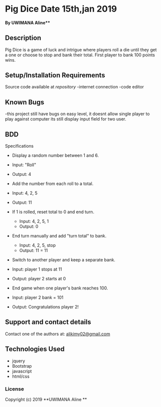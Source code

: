 # Pig Dice Date 15th,jan 2019

#### By UWIMANA  Aline**

## Description

Pig Dice is a game of luck and intrigue where players roll a die until they get a one or choose to stop and bank their total. First player to bank 100 points wins. 
## Setup/Installation Requirements

Source code available at _repository_
-internet connection
-code editor

## Known Bugs

-this project still have bugs on easy level, it doesnt allow single player to play against computer its still display input field for two user.

## BDD

Specifications

* Display a random number between 1 and 6.
 * Input: "Roll"
 * Output: 4

* Add the number from each roll to a total.
 * Input: 4, 2, 5
 * Output: 11

* If 1 is rolled, reset total to 0 and end turn.
  * Input: 4, 2, 5, 1
  * Output: 0

* End turn manually and add "turn total" to bank.
  * Input: 4, 2, 5, stop
  * Output: 11 = 11

* Switch to another player and keep a separate bank.
 * Input: player 1 stops at 11
 * Output: player 2 starts at 0

* End game when one player's bank reaches 100.
 * Input: player 2 bank = 101
 * Output: Congratulations player 2!


## Support and contact details

Contact one of the authors at: alikimy02@gmail.com

## Technologies Used

* jquery
* Bootstrap
* javascript
* html/css

### License


Copyright (c) 2019 **UWIMANA Aline **
